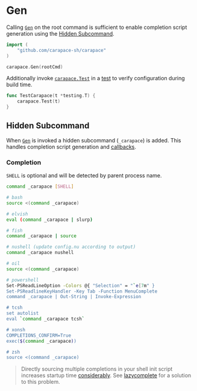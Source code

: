 # Gen

Calling [`Gen`](https://pkg.go.dev/github.com/carapace-sh/carapace#Gen) on the root command is sufficient to enable completion script generation using the [Hidden Subcommand](#hidden-subcommand).

```go
import (
    "github.com/carapace-sh/carapace"
)

carapace.Gen(rootCmd)
```

Additionally invoke [`carapace.Test`](https://pkg.go.dev/github.com/carapace-sh/carapace#Test) in a [test](https://golang.org/doc/tutorial/add-a-test) to verify configuration during build time.
```go
func TestCarapace(t *testing.T) {
    carapace.Test(t)
}
```

## Hidden Subcommand

When [`Gen`](https://pkg.go.dev/github.com/carapace-sh/carapace#Gen) is invoked a hidden subcommand (`_carapace`) is added. This handles completion script generation and [callbacks](./defaultActions/actionCallback.md).


### Completion

`SHELL` is optional and will be detected by parent process name.

```sh
command _carapace [SHELL]
```

```sh
# bash
source <(command _carapace)

# elvish
eval (command _carapace | slurp)

# fish
command _carapace | source

# nushell (update config.nu according to output)
command _carapace nushell

# oil
source <(command _carapace)

# powershell
Set-PSReadLineOption -Colors @{ "Selection" = "`e[7m" }
Set-PSReadlineKeyHandler -Key Tab -Function MenuComplete
command _carapace | Out-String | Invoke-Expression

# tcsh
set autolist
eval `command _carapace tcsh`

# xonsh
COMPLETIONS_CONFIRM=True
exec($(command _carapace))

# zsh
source <(command _carapace)
```

> Directly sourcing multiple completions in your shell init script increases startup time [considerably](https://jzelinskie.com/posts/dont-recommend-sourcing-shell-completion/). See [lazycomplete](https://github.com/rsteube/lazycomplete) for a solution to this problem.
